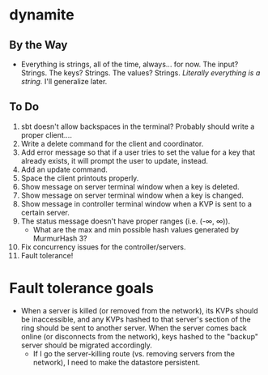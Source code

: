 dynamite
=========

## By the Way
- Everything is strings, all of the time, always... for now. The input? Strings. The keys? Strings. The values? Strings. *Literally everything is a string.* I'll generalize later.

## To Do
1. sbt doesn't allow backspaces in the terminal? Probably should write a proper client....
2. Write a delete command for the client and coordinator.
3. Add error message so that if a user tries to set the value for a key that already exists, it will prompt the user to update, instead.
4. Add an update command.
5. Space the client printouts properly.
6. Show message on server terminal window when a key is deleted.
7. Show message on server terminal window when a key is changed.
8. Show message in controller terminal window when a KVP is sent to a certain server.
9. The status message doesn't have proper ranges (i.e. (-∞, ∞)).
	- What are the max and min possible hash values generated by MurmurHash 3?
10. Fix concurrency issues for the controller/servers.
11. Fault tolerance!

# Fault tolerance goals
- When a server is killed (or removed from the network), its KVPs should be inaccessible, and any KVPs hashed to that server's section of the ring should be sent to another server. When the server comes back online (or disconnects from the network), keys hashed to the "backup" server should be migrated accordingly.
	- If I go the server-killing route (vs. removing servers from the network), I need to make the datastore persistent.